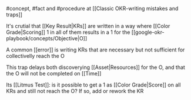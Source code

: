#concept, #fact and #procedure  at [[Classic OKR-writing mistakes and traps]]

It's crutial that [[Key Result|KRs]] are  written in a way where [[Color Grade|Scoring]] 1 in all of them results in a 1 for the [[google-okr-playbook/concepts/Objective|O]]

A common [[error]] is writing KRs that are necessary but not sufficient for collectivelly reach the O

This trap delays both discoverying [[Asset|Resources]] for the O, and that the O will not be completed on [[Time]]

Its [[Litmus Test]]: is it possible to get a 1 as [[Color Grade|Score]] on all KRs and still not reach the O? If so, add or rework the KR

